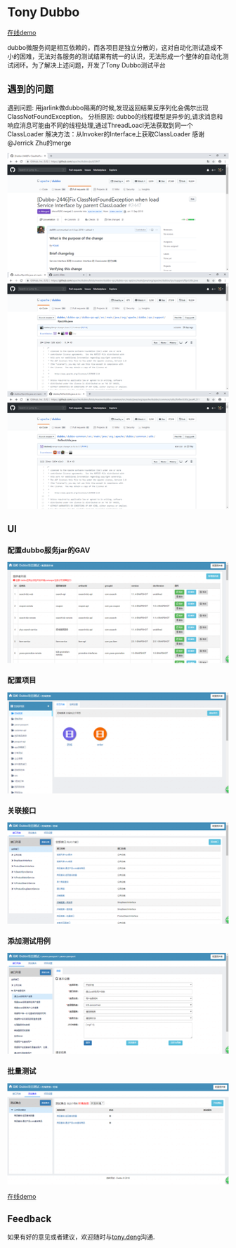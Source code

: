 # Tony Dubbo

[在线demo][demo]

dubbo微服务间是相互依赖的，而各项目是独立分散的，这对自动化测试造成不小的困难，无法对各服务的测试结果有统一的认识，无法形成一个整体的自动化测试闭环。为了解决上述问题，开发了Tony Dubbo测试平台

## 遇到的问题

遇到问题: 用jarlink做dubbo隔离的时候,发现返回结果反序列化会偶尔出现ClassNotFoundException。
分析原因: dubbo的线程模型是异步的,请求消息和响应消息可能由不同的线程处理,通过ThreadLoacl无法获取到同一个ClassLoader
解决方法：从Invoker的Interface上获取ClassLoader
感谢@Jerrick Zhu的merge

![tony-dubbo](../images/tony-dubbo/merge_1.png)
![tony-dubbo](../images/tony-dubbo/merge_2.png)
![tony-dubbo](../images/tony-dubbo/merge_3.png)

## UI

### 配置dubbo服务jar的GAV
![tony-dubbo](../images/tony-dubbo/1.png)
### 配置项目
![tony-dubbo](../images/tony-dubbo/2.png)
### 关联接口
![tony-dubbo](../images/tony-dubbo/3.png)
### 添加测试用例
![tony-dubbo](../images/tony-dubbo/4.png)
### 批量测试
![tony-dubbo](../images/tony-dubbo/5.png)

[在线demo][demo]

## Feedback

如果有好的意见或者建议，欢迎随时与[tony.deng][mail]沟通.

 [mail]: mailto:dz_005@163.com
 [demo]: http://dubbo.dengzhi.vip/view/dubbo/providerList
